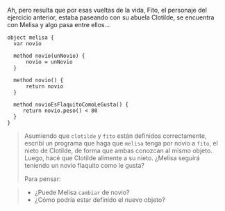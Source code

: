 Ah, pero resulta que por esas vueltas de la vida, Fito, el personaje del ejercicio anterior, estaba paseando con su abuela Clotilde, se encuentra con Melisa y algo pasa entre ellos... 

```wollok
object melisa {
  var novio
   
  method novio(unNovio) {
      novio = unNovio
  }
  
  method novio() { 
      return novio
  }
  
  method novioEsFlaquitoComoLeGusta() {
     return novio.peso() < 80
  }
}
```

> Asumiendo que `clotilde` y `fito` están definidos correctamente, escribí un programa que haga que `melisa` tenga por novio a `fito`, el nieto de Clotilde, de forma que ambas conozcan al mismo objeto. 
> Luego, hacé que Clotilde alimente a su nieto. 
> ¿Melisa seguirá teniendo un novio flaquito como le gusta?
>
> Para pensar: 

> * ¿Puede Melisa `cambiar` de novio? 
> * ¿Cómo podría estar definido el nuevo objeto?   
